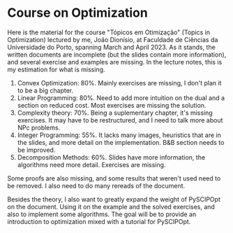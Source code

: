 # Course on Optimization

Here is the material for the course "Tópicos em Otimização" (Topics in Optimization) lectured by me, João Dionísio, at Faculdade de Ciências da Universidade do Porto, spanning March and April 2023. As it stands, the written documents are incomplete (but the slides contain more information), and several exercise and examples are missing. In the lecture notes, this is my estimation for what is missing.

1. Convex Optimization: 80%. Mainly exercises are missing, I don't plan it to be a big chapter.
2. Linear Programming: 80%. Need to add more intuition on the dual and a section on reduced cost. Most exercises are missing the solution.
3. Complexity theory: 70%. Being a suplementary chapter, it's missing exercises. It may have to be restructured, and I need to talk more about NPc problems.
4. Integer Programming: 55%. It lacks many images, heuristics that are in the slides, and more detail on the implementation. B&B section needs to be improved.
5. Decomposition Methods: 60%. Slides have more information, the algorithms need more detail. Exercises are missing.

Some proofs are also missing, and some results that weren't used need to be removed. I also need to do many rereads of the document.

Besides the theory, I also want to greatly expand the weight of PySCIPOpt on the document. Using it on the example and the solved exercises, and also to implement some algorithms. The goal will be to provide an introduction to optimization mixed with a tutorial for PySCIPOpt.
